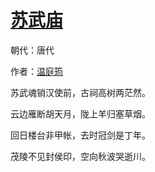 # [苏武庙](http://so.gushiwen.org/view_31899.aspx)

朝代：唐代

作者：[温庭筠](http://so.gushiwen.org/author_415.aspx)

苏武魂销汉使前，古祠高树两茫然。

云边雁断胡天月，陇上羊归塞草烟。

回日楼台非甲帐，去时冠剑是丁年。

茂陵不见封侯印，空向秋波哭逝川。

